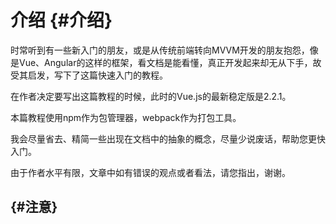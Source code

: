 # 介绍 {#介绍}

时常听到有一些新入门的朋友，或是从传统前端转向MVVM开发的朋友抱怨，像是Vue、Angular的这样的框架，看文档是能看懂，真正开发起来却无从下手，故受其启发，写下了这篇快速入门的教程。

在作者决定要写出这篇教程的时候，此时的Vue.js的最新稳定版是2.2.1。

本篇教程使用npm作为包管理器，webpack作为打包工具。

我会尽量省去、精简一些出现在文档中的抽象的概念，尽量少说废话，帮助您更快入门。

由于作者水平有限，文章中如有错误的观点或者看法，请您指出，谢谢。

##  {#注意}



